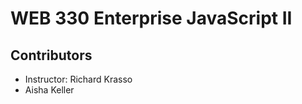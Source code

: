 <h1> WEB 330 Enterprise JavaScript II </h1>
<h2> Contributors </h2>
<ul>
  <li> Instructor: Richard Krasso </li>
  <li> Aisha Keller </li>
</ul>
